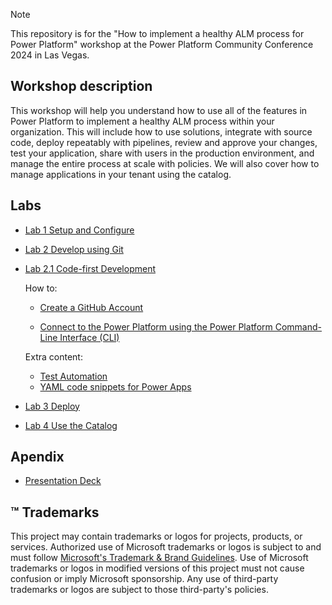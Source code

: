 > [!NOTE]
> This repository is for the "How to implement a healthy ALM process for Power Platform" workshop at the Power Platform Community Conference 2024 in Las Vegas.

## Workshop description

This workshop will help you understand how to use all of the features in Power Platform to implement a healthy ALM process within your organization. This will include how to use solutions, integrate with source code, deploy repeatably with pipelines, review and approve your changes, test your application, share with users in the production environment, and manage the entire process at scale with policies. We will also cover how to manage applications in your tenant using the catalog.

## Labs

- [Lab 1 Setup and Configure](Lab%201%20Setup%20and%20Configure.pdf)
- [Lab 2 Develop using Git](Lab%202%20Develop%20using%20Git.pdf)
- [Lab 2.1 Code-first Development](Lab%202.1%20Code-first%20Development.pdf)</br>
    
   How to:

    - [Create a GitHub Account](Lab2.1/CREATE%20GITHUB.md)
     
    - [Connect to the Power Platform using the Power Platform Command-Line Interface (CLI)](Lab2.1/PAC%20CLI.md)

    Extra content:
    - [Test Automation](Lab2.1/tests/basic/README.md)
    - [YAML code snippets for Power Apps](https://aka.ms/power-apps-snippets)
- [Lab 3 Deploy](Lab%203%20Deploy.pdf)
- [Lab 4 Use the Catalog](Lab%204%20Use%20the%20Catalog.pdf)

## Apendix

- [Presentation Deck](ALM%20Workshop.pdf)

## ™️ Trademarks

This project may contain trademarks or logos for projects, products, or services. Authorized use of Microsoft
trademarks or logos is subject to and must follow
[Microsoft's Trademark & Brand Guidelines](https://www.microsoft.com/legal/intellectualproperty/trademarks/usage/general).
Use of Microsoft trademarks or logos in modified versions of this project must not cause confusion or imply Microsoft sponsorship.
Any use of third-party trademarks or logos are subject to those third-party's policies.